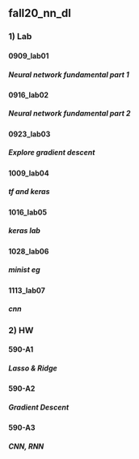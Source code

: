 ## fall20_nn_dl

### 1) Lab
#### 0909_lab01
##### Neural network fundamental part 1
#### 0916_lab02
##### Neural network fundamental part 2
#### 0923_lab03
##### Explore gradient descent
#### 1009_lab04
##### tf and keras
#### 1016_lab05
##### keras lab
#### 1028_lab06
##### minist eg
#### 1113_lab07
##### cnn

### 2) HW
#### 590-A1
##### Lasso & Ridge
#### 590-A2
##### Gradient Descent
#### 590-A3
##### CNN, RNN
